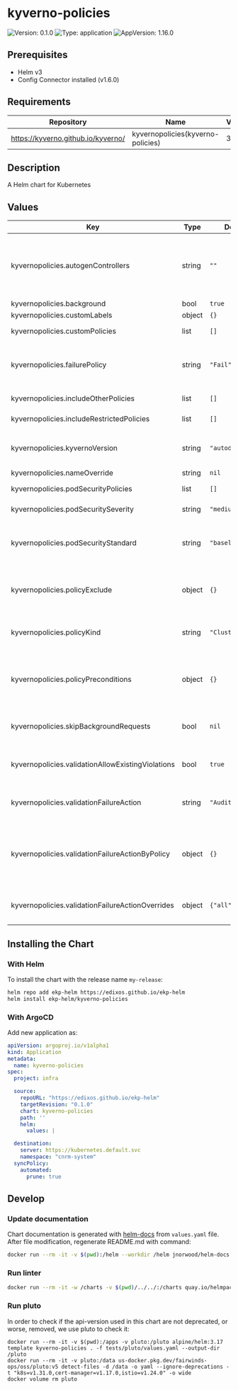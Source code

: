 # kyverno-policies

![Version: 0.1.0](https://img.shields.io/badge/Version-0.1.0-informational?style=flat-square) ![Type: application](https://img.shields.io/badge/Type-application-informational?style=flat-square) ![AppVersion: 1.16.0](https://img.shields.io/badge/AppVersion-1.16.0-informational?style=flat-square)

## Prerequisites

- Helm v3
- Config Connector installed (v1.6.0)

## Requirements

| Repository | Name | Version |
|------------|------|---------|
| https://kyverno.github.io/kyverno/ | kyvernopolicies(kyverno-policies) | 3.3.4 |

## Description

A Helm chart for Kubernetes

## Values

| Key | Type | Default | Description |
|-----|------|---------|-------------|
| kyvernopolicies.autogenControllers | string | `""` | Customize the target Pod controllers for the auto-generated rules. (Eg. `none`, `Deployment`, `DaemonSet,Deployment,StatefulSet`) For more info https://kyverno.io/docs/writing-policies/autogen/. |
| kyvernopolicies.background | bool | `true` | Policies background mode |
| kyvernopolicies.customLabels | object | `{}` | Additional labels. |
| kyvernopolicies.customPolicies | list | `[]` | Additional custom policies to include. |
| kyvernopolicies.failurePolicy | string | `"Fail"` | API server behavior if the webhook fails to respond ('Ignore', 'Fail') For more info: https://kyverno.io/docs/writing-policies/policy-settings/ |
| kyvernopolicies.includeOtherPolicies | list | `[]` | Additional policies to include from `other`. |
| kyvernopolicies.includeRestrictedPolicies | list | `[]` | Additional policies to include from `restricted`. |
| kyvernopolicies.kyvernoVersion | string | `"autodetect"` | Kyverno version The default of "autodetect" will try to determine the currently installed version from the deployment |
| kyvernopolicies.nameOverride | string | `nil` | Name override. |
| kyvernopolicies.podSecurityPolicies | list | `[]` | Policies to include when `podSecurityStandard` is `custom`. |
| kyvernopolicies.podSecuritySeverity | string | `"medium"` | Pod Security Standard (`low`, `medium`, `high`). |
| kyvernopolicies.podSecurityStandard | string | `"baseline"` | Pod Security Standard profile (`baseline`, `restricted`, `privileged`, `custom`). For more info https://kyverno.io/policies/pod-security. |
| kyvernopolicies.policyExclude | object | `{}` | Exclude resources from individual policies. Policies with multiple rules can have individual rules excluded by using the name of the rule as the key in the `policyExclude` map. |
| kyvernopolicies.policyKind | string | `"ClusterPolicy"` | Policy kind (`ClusterPolicy`, `Policy`) Set to `Policy` if you need namespaced policies and not cluster policies |
| kyvernopolicies.policyPreconditions | object | `{}` | Add preconditions to individual policies. Policies with multiple rules can have individual rules excluded by using the name of the rule as the key in the `policyPreconditions` map. |
| kyvernopolicies.skipBackgroundRequests | bool | `nil` | SkipBackgroundRequests bypasses admission requests that are sent by the background controller |
| kyvernopolicies.validationAllowExistingViolations | bool | `true` | Validate already existing resources. For more info https://kyverno.io/docs/writing-policies/validate. |
| kyvernopolicies.validationFailureAction | string | `"Audit"` | Validation failure action (`Audit`, `Enforce`). For more info https://kyverno.io/docs/writing-policies/validate. |
| kyvernopolicies.validationFailureActionByPolicy | object | `{}` | Define validationFailureActionByPolicy for specific policies. Override the defined `validationFailureAction` with a individual validationFailureAction for individual Policies. |
| kyvernopolicies.validationFailureActionOverrides | object | `{"all":[]}` | Define validationFailureActionOverrides for specific policies. The overrides for `all` will apply to all policies. |

## Installing the Chart

### With Helm

To install the chart with the release name `my-release`:

```bash
helm repo add ekp-helm https://edixos.github.io/ekp-helm
helm install ekp-helm/kyverno-policies
```

### With ArgoCD

Add new application as:

```yaml
apiVersion: argoproj.io/v1alpha1
kind: Application
metadata:
  name: kyverno-policies
spec:
  project: infra

  source:
    repoURL: "https://edixos.github.io/ekp-helm"
    targetRevision: "0.1.0"
    chart: kyverno-policies
    path: ''
    helm:
      values: |

  destination:
    server: https://kubernetes.default.svc
    namespace: "cnrm-system"
  syncPolicy:
    automated:
      prune: true
```

## Develop

### Update documentation

Chart documentation is generated with [helm-docs](https://github.com/norwoodj/helm-docs) from `values.yaml` file.
After file modification, regenerate README.md with command:

```bash
docker run --rm -it -v $(pwd):/helm --workdir /helm jnorwood/helm-docs:v1.14.2 helm-docs
```

### Run linter

```bash
docker run --rm -it -w /charts -v $(pwd)/../../:/charts quay.io/helmpack/chart-testing:v3.12.0 ct lint --charts /charts/charts/kyverno-policies --config /charts/charts/kyverno-policies/ct.yaml
```

### Run pluto

In order to check if the api-version used in this chart are not deprecated, or worse, removed, we use pluto to check it:

```
docker run --rm -it -v $(pwd):/apps -v pluto:/pluto alpine/helm:3.17 template kyverno-policies . -f tests/pluto/values.yaml --output-dir /pluto
docker run --rm -it -v pluto:/data us-docker.pkg.dev/fairwinds-ops/oss/pluto:v5 detect-files -d /data -o yaml --ignore-deprecations -t "k8s=v1.31.0,cert-manager=v1.17.0,istio=v1.24.0" -o wide
docker volume rm pluto
```


